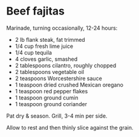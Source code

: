 Beef fajitas
============

Marinade, turning occasionally, 12-24 hours:

- 2 lb flank steak, fat trimmed
- 1/4 cup fresh lime juice
- 1/4 cup tequila
- 4 cloves garlic, smashed
- 2 tablespoons cilantro, roughly chopped
- 2 tablespoons vegetable oil
- 2 teaspoons Worcestershire sauce
- 1 teaspoon dried crushed Mexican oregano
- 1 teaspoon red pepper flakes
- 1 teaspoon ground cumin
- 1 teaspoon ground coriander

Pat dry & season. Grill, 3-4 min per side.

Allow to rest and then thinly slice against the grain.
